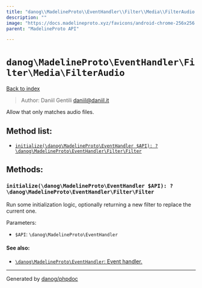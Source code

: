 ```yaml
---
title: "danog\\MadelineProto\\EventHandler\\Filter\\Media\\FilterAudio: Allow that only matches audio files."
description: ""
image: "https://docs.madelineproto.xyz/favicons/android-chrome-256x256.png"
parent: "MadelineProto API"

---
```

# `danog\MadelineProto\EventHandler\Filter\Media\FilterAudio`
[Back to index](../../../../../index.html)

> Author: Daniil Gentili <daniil@daniil.it>  
  

Allow that only matches audio files.  




## Method list:
* [`initialize(\danog\MadelineProto\EventHandler $API): ?\danog\MadelineProto\EventHandler\Filter\Filter`](#initialize-danog-madelineproto-eventhandler-api-danog-madelineproto-eventhandler-filter-filter)

## Methods:
### `initialize(\danog\MadelineProto\EventHandler $API): ?\danog\MadelineProto\EventHandler\Filter\Filter`

Run some initialization logic, optionally returning a new filter to replace the current one.


Parameters:

* `$API`: `\danog\MadelineProto\EventHandler`   


#### See also: 
* [`\danog\MadelineProto\EventHandler`: Event handler.](../../../../../danog/MadelineProto/EventHandler.html)




---
Generated by [danog/phpdoc](https://phpdoc.daniil.it)
